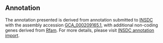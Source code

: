 

Annotation
----------

The annotation presented is derived from annotation submitted to
[INSDC](http://www.insdc.org) with the assembly accession
[GCA\_000209165.1](http://www.ebi.ac.uk/ena/data/view/GCA_000209165.1),
with additional non-coding genes derived from
[Rfam](http://rfam.xfam.org/). For more details, please visit [INSDC
annotation
import](http://ensemblgenomes.org/info/data/insdc_annotation).
